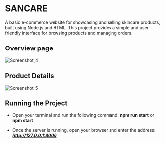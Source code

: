 # SANCARE
A basic e-commerce website for showcasing and selling skincare products, built using Node.js and HTML. This project provides a simple and user-friendly interface for browsing products and managing orders.

## Overview page

![Screenshot_4](https://github.com/user-attachments/assets/c1c24901-c156-40c9-965f-8c9c42b49257)


## Product Details

![Screenshot_5](https://github.com/user-attachments/assets/27379604-febc-48b7-af3d-9b46c0a8c082)


## Running the Project
- Open your terminal and run the following command:
**npm run start** or
**npm start**

+ Once the server is running, open your browser and enter the address:
**_http://127.0.0.1:8000_**
